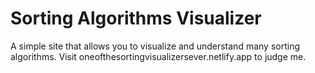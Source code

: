 # Sorting Algorithms Visualizer

A simple site that allows you to visualize and understand many sorting algorithms. Visit oneofthesortingvisualizersever.netlify.app to judge me.
